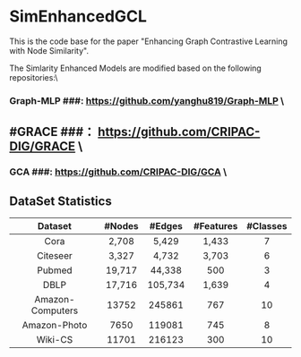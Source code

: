 # SimEnhancedGCL
This is the code base for the paper "Enhancing Graph Contrastive Learning with Node Similarity".

The Simlarity Enhanced Models are modified based on the following  repositories:\
### Graph-MLP ###: https://github.com/yanghu819/Graph-MLP \
## #GRACE ###： https://github.com/CRIPAC-DIG/GRACE \
### GCA ###: https://github.com/CRIPAC-DIG/GCA \

## DataSet Statistics
| Dataset  | #Nodes | #Edges | #Features | #Classes |		
| :---: | :---: | :---: | :---: | :---: |		
| Cora  | 2,708 | 5,429 | 1,433 | 7 |		
| Citeseer  | 3,327 | 4,732 | 3,703 | 6 |		
| Pubmed  | 19,717 | 44,338 | 500 | 3 |		
| DBLP  | 17,716 | 105,734 | 1,639 | 4 |		
| Amazon-Computers  | 13752 | 245861 | 767| 10 | 
| Amazon-Photo | 7650 | 119081 | 745 | 8 | 
| Wiki-CS  | 11701 | 216123 | 300 | 10 |
